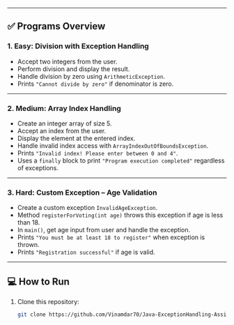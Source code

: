 
---

## ✅ Programs Overview

### 1. Easy: Division with Exception Handling

- Accept two integers from the user.
- Perform division and display the result.
- Handle division by zero using `ArithmeticException`.
- Prints `"Cannot divide by zero"` if denominator is zero.

---

### 2. Medium: Array Index Handling

- Create an integer array of size 5.
- Accept an index from the user.
- Display the element at the entered index.
- Handle invalid index access with `ArrayIndexOutOfBoundsException`.
- Prints `"Invalid index! Please enter between 0 and 4"`.
- Uses a `finally` block to print `"Program execution completed"` regardless of exceptions.

---

### 3. Hard: Custom Exception – Age Validation

- Create a custom exception `InvalidAgeException`.
- Method `registerForVoting(int age)` throws this exception if age is less than 18.
- In `main()`, get age input from user and handle the exception.
- Prints `"You must be at least 18 to register"` when exception is thrown.
- Prints `"Registration successful"` if age is valid.

---

## 💻 How to Run

1. Clone this repository:

   ```bash
   git clone https://github.com/Vinamdar70/Java-ExceptionHandling-Assignments.git
